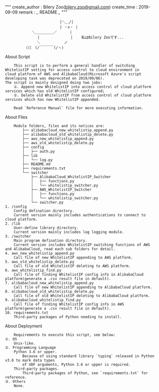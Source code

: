 """
create_author : Bilery Zoo(bilery.zoo@gmail.com)
create_time   : 2019-09-09
remark       : *_* README *_*
"""


            　　 　 　　　　 　 |＼＿/|
            　　 　 　　　　 　 | ・x・ |
            　　 ＼＿＿＿＿＿／　　　 |
            　　 　 |　　　 　　　　　|    私はBilery Zooです...
            　　　　＼　　　　　 　ノ　
            　（（（　(/￣￣￣￣(/ヽ)


About Script

        This script is to perform a general handler of switching WhitelistIP setting for access control to cloud environment in
    cloud platform of AWS and AlibabaCloud(Microsoft Azure's script developing task was deprecated on 2019/09/06).
    The script is mainly designed doing two jobs:
        ①. Append new WhitelistIP into access control of cloud platform services which has old WhitelistIP configured;
        ②. Delete old WhitelistIP from access control of cloud platform services which has new WhitelistIP appended.
        
        Read `Reference Manual` file for more executing information.

About Files

        Module folders, files and its notices are:
            ├── alibabacloud_new_whitelistip_append.py
            ├── alibabacloud_old_whitelistip_delete.py
            ├── aws_new_whitelistip_append.py
            ├── aws_old_whitelistip_delete.py
            ├── config
            │   ├── auth.py
            ├── lib
            │   └── log.py
            ├── README.md
            ├── requirements.txt
            └── switcher
                ├── AlibabaCloud_WhitelistIP_Switcher
                │   ├── functions.py
                │   └── whitelistip_switcher.py
                ├── AWS_WhitelistIP_Switcher
                │   ├── functions.py
                │   └── whitelistip_switcher.py
                └── switcher.py
    1. /config
        Config defination directory.
        Current version mainly includes authentications to connect to cloud platform.
    2. /lib
        User-define library directory.
        Current version mainly includes log logging module.
    3. /switcher
        Main program defination directory.
        Current version includes WhitelistIP switching functions of AWS and AlibabaCloud, read each sub folders for detail.
    4. aws_new_whitelistip_append.py
        Call file of new WhitelistIP appending to AWS platform.
    5. aws_old_whitelistip_delete.py
        Call file of old WhitelistIP deleting to AWS platform.
    6. aws_whitelistip_find.py
        Call file of finding WhitelistIP config info in AlibabaCloud platform(generate a .csv result file in default).
    7. alibabacloud_new_whitelistip_append.py
        Call file of new WhitelistIP appending to AlibabaCloud platform.
    8. alibabacloud_old_whitelistip_delete.py
        Call file of old WhitelistIP deleting to AlibabaCloud platform.
    9. alibabacloud_whitelistip_find.py
        Call file of finding WhitelistIP config info in AWS platform(generate a .csv result file in default).
    10. requirements.txt
        Third-party packages of Python needing to install.
        
About Deployment

        Requirements to execute this script, see below:
    ①. OS
        Unix-like.
    ②. Programming Language
        Python 3.6 or upper.
            Because of using standard library `typing` released in Python v3.6 to mark data types
            of UDF arguments, Python 3.6 or upper is required.
        Third-party packages.
            Third-party packages of Python, see `requirements.txt` for reference.
    ③. Others
        None.
